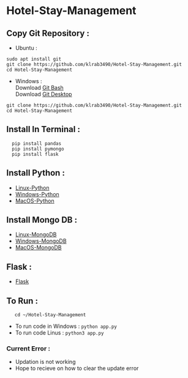 # Hotel-Stay-Management

## Copy Git Repository :
- Ubuntu : 
```
sudo apt install git
git clone https://github.com/klrab3490/Hotel-Stay-Management.git
cd Hotel-Stay-Management
```
- Windows : \
  Download [Git Bash](https://git-scm.com/downloads)\
  Download [Git Desktop](https://desktop.github.com/)
```
git clone https://github.com/klrab3490/Hotel-Stay-Management.git
cd Hotel-Stay-Management
```

## Install In Terminal :
```
  pip install pandas
  pip install pymongo
  pip install flask
```
## Install Python :

- [Linux-Python](https://www.python.org/downloads/source/)
- [Windows-Python](https://www.python.org/downloads/windows/)
- [MacOS-Python](https://www.python.org/downloads/macos/)

## Install Mongo DB : 

- [Linux-MongoDB](https://wiki.crowncloud.net/How_To_Install_Duf_On_Ubuntu_22_04?How_to_Install_Latest_MongoDB_on_Ubuntu_22_04)
- [Windows-MongoDB](https://www.mongodb.com/docs/manual/tutorial/install-mongodb-on-windows/)
- [MacOS-MongoDB](https://www.mongodb.com/docs/manual/tutorial/install-mongodb-on-os-x/)

## Flask :

- [Flask](https://flask.palletsprojects.com/en/2.2.x/installation/)

## To Run :
```
   cd ~/Hotel-Stay-Management
```
- To run code in Windows :  ```python app.py```
- To run code Linus :  ```python3 app.py ```


### Current Error :

- Updation is not working
- Hope to recieve on how to clear the update error
